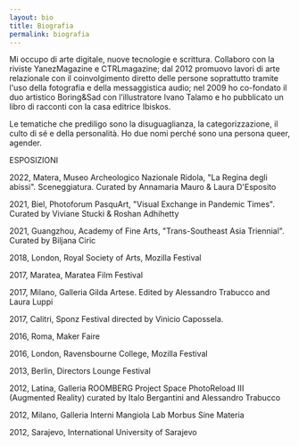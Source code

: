 ```yaml
---
layout: bio
title: Biografia  
permalink: biografia
---
```


<DIV ID="bio">
<P>
Mi occupo di arte digitale, nuove tecnologie e
scrittura. Collaboro con la riviste YanezMagazine e CTRLmagazine;
dal 2012 promuovo lavori di arte relazionale con il coinvolgimento
diretto delle persone soprattutto tramite l'uso della fotografia e
della messaggistica audio; nel 2009 ho co-fondato il duo artistico
Boring&Sad con l’illustratore Ivano Talamo e ho pubblicato un libro di
racconti con la casa editrice Ibiskos.
</P>
<P>
Le tematiche che prediligo sono la disuguaglianza, la
categorizzazione, il culto di sé e della personalità.
Ho due nomi perché sono una persona queer, agender.
</P>
</DIV>

<span style="text-transform: uppercase">
Esposizioni
</span>


2022, Matera, Museo Archeologico Nazionale Ridola, "La Regina degli abissi". Sceneggiatura.  Curated by Annamaria Mauro & Laura D'Esposito

2021, Biel, Photoforum PasquArt, "Visual Exchange in Pandemic Times". Curated by Viviane Stucki & Roshan Adhihetty

2021, Guangzhou, Academy of Fine Arts, "Trans-Southeast Asia Triennial". Curated by Biljana Ciric

2018, London, Royal Society of Arts, Mozilla Festival

2017, Maratea, Maratea Film Festival

2017, Milano, Galleria Gilda Artese. Edited by Alessandro Trabucco and Laura Luppi

2017, Calitri, Sponz Festival directed by Vinicio Capossela.

2016, Roma, Maker Faire

2016, London, Ravensbourne College, Mozilla Festival

2013, Berlin, Directors Lounge Festival

2012, Latina, Galleria ROOMBERG Project Space PhotoReload III (Augmented Reality) curated by Italo Bergantini and Alessandro Trabucco

2012, Milano, Galleria Interni Mangiola Lab Morbus Sine Materia

2012, Sarajevo, International University of Sarajevo
